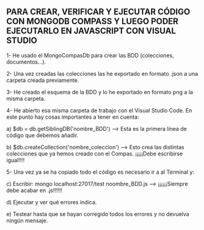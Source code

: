 ## PARA CREAR, VERIFICAR Y EJECUTAR  CÓDIGO CON MONGODB COMPASS Y LUEGO PODER EJECUTARLO EN JAVASCRIPT CON VISUAL STUDIO

1- He usado el MongoCompasDb para crear las BDD (colecciones, documentos...).

2- Una vez creadas las colecciones las he exportado en formato .json a una carpeta creada previamente.

3- He creado el esquema de la BDD y lo he exportado en formato png a la misma carpeta.

4- He abierto esa misma carpeta de trabajo con el Visual Studio Code. En este punto hay cosas importantes a tener en cuenta:

  a) $db = db.getSiblingDB('nombre_BDD') --> Esta es la primera línea de código que debemos añadir. 
  
  b) $db.createCollection('nombre_coleccion') --> Esto crea las distintas colecciones que ya hemos creado con el Compas. ¡¡¡¡¡Debe escribirse igual!!!!
  
5- Una vez ya se ha copiado todo el código es necesario ir a al Terminal y:
  
  c)	Escribir: mongo localhost:27017/test noombre_BDD.js --> ¡¡¡¡¡¡Siempre debe acabar en .js!!!!!!
  
  d)	Ejecutar y ver qué errores indica.
  
  e) Testear hasta que se hayan corregido todos los errores y no devuelva ningún mensaje.
